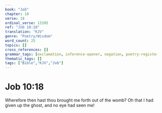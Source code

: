 ```yaml
---
book: "Job"
chapter: 10
verse: 18
ordinal_verse: 13105
ref: "Job 10:18"
translation: "KJV"
genre: "Poetry/Wisdom"
word_count: 25
topics: []
cross_references: []
grammar_tags: [exclamation, inference-opener, negation, poetry-register]
thematic_tags: []
tags: ["Bible","KJV","Job"]
---
```


# Job 10:18

Wherefore then hast thou brought me forth out of the womb? Oh that I had given up the ghost, and no eye had seen me!
